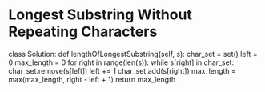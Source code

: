 # Longest Substring Without Repeating Characters
class Solution:     def lengthOfLongestSubstring(self, s):         char_set = set()         left = 0         max_length = 0          for right in range(len(s)):             while s[right] in char_set:          char_set.remove(s[left])        left += 1       char_set.add(s[right])  max_length = max(max_length, right - left + 1)    return max_length
